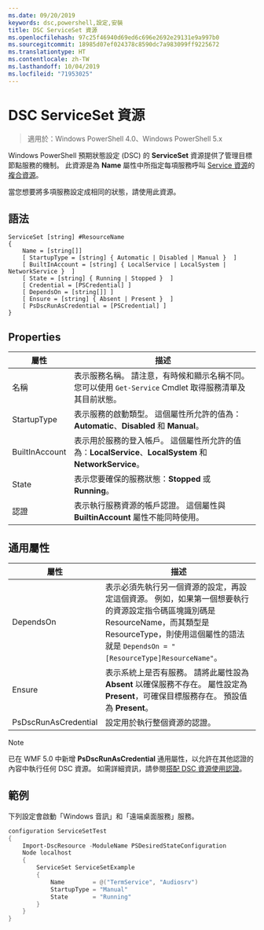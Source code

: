 ```yaml
---
ms.date: 09/20/2019
keywords: dsc,powershell,設定,安裝
title: DSC ServiceSet 資源
ms.openlocfilehash: 97c25f46940d69ed6c696e2692e29131e9a997b0
ms.sourcegitcommit: 18985d07ef024378c8590dc7a983099ff9225672
ms.translationtype: HT
ms.contentlocale: zh-TW
ms.lasthandoff: 10/04/2019
ms.locfileid: "71953025"
---
```

# <a name="dsc-serviceset-resource"></a>DSC ServiceSet 資源

> 適用於：Windows PowerShell 4.0、Windows PowerShell 5.x

Windows PowerShell 預期狀態設定 (DSC) 的 **ServiceSet** 資源提供了管理目標節點服務的機制。 此資源是為 **Name** 屬性中所指定每項服務呼叫 [Service 資源](serviceResource.md)的[複合資源](../../../resources/authoringResourceComposite.md)。

當您想要將多項服務設定成相同的狀態，請使用此資源。

## <a name="syntax"></a>語法

```Syntax
ServiceSet [string] #ResourceName
{
    Name = [string[]]
    [ StartupType = [string] { Automatic | Disabled | Manual }  ]
    [ BuiltInAccount = [string] { LocalService | LocalSystem | NetworkService }  ]
    [ State = [string] { Running | Stopped }  ]
    [ Credential = [PSCredential] ]
    [ DependsOn = [string[]] ]
    [ Ensure = [string] { Absent | Present }  ]
    [ PsDscRunAsCredential = [PSCredential] ]
}
```

## <a name="properties"></a>Properties

|屬性 |描述 |
|---|---|
|名稱 |表示服務名稱。 請注意，有時候和顯示名稱不同。 您可以使用 `Get-Service` Cmdlet 取得服務清單及其目前狀態。 |
|StartupType |表示服務的啟動類型。 這個屬性所允許的值為：**Automatic**、**Disabled** 和 **Manual**。 |
|BuiltInAccount |表示用於服務的登入帳戶。 這個屬性所允許的值為：**LocalService**、**LocalSystem** 和 **NetworkService**。 |
|State |表示您要確保的服務狀態：**Stopped** 或 **Running**。 |
|認證 |表示執行服務資源的帳戶認證。 這個屬性與 **BuiltinAccount** 屬性不能同時使用。 |

## <a name="common-properties"></a>通用屬性

|屬性 |描述 |
|---|---|
|DependsOn |表示必須先執行另一個資源的設定，再設定這個資源。 例如，如果第一個想要執行的資源設定指令碼區塊識別碼是 ResourceName，而其類型是 ResourceType，則使用這個屬性的語法就是 `DependsOn = "[ResourceType]ResourceName"`。 |
|Ensure |表示系統上是否有服務。 請將此屬性設為 **Absent** 以確保服務不存在。 屬性設定為 **Present**，可確保目標服務存在。 預設值為 **Present**。 |
|PsDscRunAsCredential |設定用於執行整個資源的認證。 |

> [!NOTE]
> 已在 WMF 5.0 中新增 **PsDscRunAsCredential** 通用屬性，以允許在其他認證的內容中執行任何 DSC 資源。 如需詳細資訊，請參閱[搭配 DSC 資源使用認證](../../../configurations/runasuser.md)。

## <a name="example"></a>範例

下列設定會啟動「Windows 音訊」和「遠端桌面服務」服務。

```powershell
configuration ServiceSetTest
{
    Import-DscResource -ModuleName PSDesiredStateConfiguration
    Node localhost
    {
        ServiceSet ServiceSetExample
        {
            Name        = @("TermService", "Audiosrv")
            StartupType = "Manual"
            State       = "Running"
        }
    }
}
```